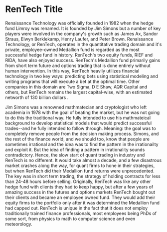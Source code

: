 # RenTech Title 

Renaissance Technology was officially founded in 1982 when the hedge fund Limroy was renamed. It is founded by Jim Simons but a number of key players were involved in the company's growth such as James Ax, Sandor Straus, Elwyn Berklekamp, Henry Laufer, and Peter Brown. Renaissance Technology, or RenTech, operates in the quantitative trading domain and it's private, employee-owned Medallion fund is regarded as the most successful hedge fund in history. RenTech's two equity funds, RIEF and RIDA, have also enjoyed success. RenTech's Medallion fund primarily gains from short term future and options trading that is done entirely without human intervention. In this way, RenTech heavily utilizes financial technology in two key ways: predicting bets using statistical modeling and writing programs that will execute a bet at the optimal time. Other companies in this domain are Two Sigma, D E Shaw, AQR Capital and others, but RenTech remains the largest capital-wise, with an estimated networth of 130 billion dollars . 

Jim Simons was a renowned mathmatecian and cryptologist who left academia in 1978 with the goal of beating the market, but he was not going to do this the traditional way. He fully intended to use his mathmateical background to develop statistical models that would predict successful trades--and he fully intended to follow through. Meaning: the goal was to completely remove people from the decision making process. Simons, and the rest of the finance world, and we should too, know that people are sometimes irrational and the idea was to find the pattern in the irrationailty and exploit it. But the idea of finding a pattern in irrationality sounds contradictory. Hence, the slow start of quant trading in industry and RenTech is no different. It would take almost a decade, and a few disastrous market crashes along the way, for quant firms to hone in their strategies, but when RenTech did their Medallion fund returns were unprecedented. The key was in short term trading, the strategy of holding contracts for less than 24-48 hours before selling. Originally, RenTech was like any other hedge fund with clients they had to keep happy, but after a few years of amazing success in the futures and options markets RenTech bought out their clients and became an employee owned fund. They would add their equity firms to the portfolio only after it was determined the Medallion fund had capped out. RenTech is unique in the fact that it does not employ traditionally trained finance professionals, most employees being PhDs of some sort, from physics to math to computer science and even meteorology. 

